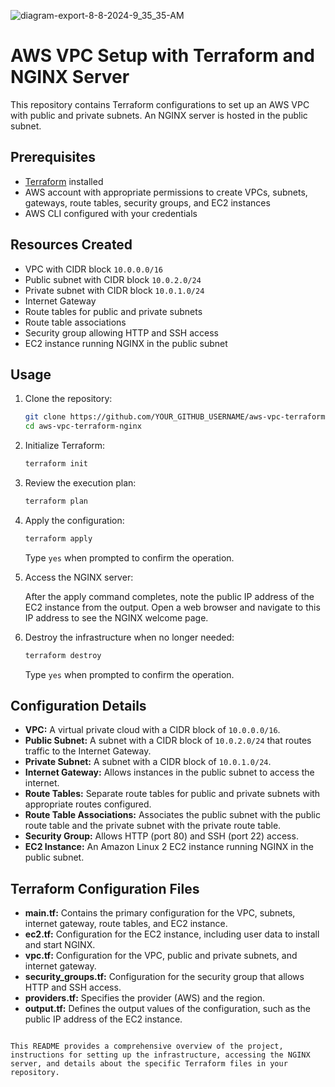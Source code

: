 ![diagram-export-8-8-2024-9_35_35-AM](https://github.com/user-attachments/assets/85ff5f51-1b32-4412-b16f-5d09e875be21)



# AWS VPC Setup with Terraform and NGINX Server

This repository contains Terraform configurations to set up an AWS VPC with public and private subnets. An NGINX server is hosted in the public subnet.

## Prerequisites

- [Terraform](https://www.terraform.io/downloads.html) installed
- AWS account with appropriate permissions to create VPCs, subnets, gateways, route tables, security groups, and EC2 instances
- AWS CLI configured with your credentials

## Resources Created

- VPC with CIDR block `10.0.0.0/16`
- Public subnet with CIDR block `10.0.2.0/24`
- Private subnet with CIDR block `10.0.1.0/24`
- Internet Gateway
- Route tables for public and private subnets
- Route table associations
- Security group allowing HTTP and SSH access
- EC2 instance running NGINX in the public subnet

## Usage

1. Clone the repository:

   ```sh
   git clone https://github.com/YOUR_GITHUB_USERNAME/aws-vpc-terraform-nginx.git
   cd aws-vpc-terraform-nginx
   ```

2. Initialize Terraform:

   ```sh
   terraform init
   ```

3. Review the execution plan:

   ```sh
   terraform plan
   ```

4. Apply the configuration:

   ```sh
   terraform apply
   ```

   Type `yes` when prompted to confirm the operation.

5. Access the NGINX server:

   After the apply command completes, note the public IP address of the EC2 instance from the output. Open a web browser and navigate to this IP address to see the NGINX welcome page.

6. Destroy the infrastructure when no longer needed:

   ```sh
   terraform destroy
   ```

   Type `yes` when prompted to confirm the operation.

## Configuration Details

- **VPC:** A virtual private cloud with a CIDR block of `10.0.0.0/16`.
- **Public Subnet:** A subnet with a CIDR block of `10.0.2.0/24` that routes traffic to the Internet Gateway.
- **Private Subnet:** A subnet with a CIDR block of `10.0.1.0/24`.
- **Internet Gateway:** Allows instances in the public subnet to access the internet.
- **Route Tables:** Separate route tables for public and private subnets with appropriate routes configured.
- **Route Table Associations:** Associates the public subnet with the public route table and the private subnet with the private route table.
- **Security Group:** Allows HTTP (port 80) and SSH (port 22) access.
- **EC2 Instance:** An Amazon Linux 2 EC2 instance running NGINX in the public subnet.

## Terraform Configuration Files

- **main.tf:** Contains the primary configuration for the VPC, subnets, internet gateway, route tables, and EC2 instance.
- **ec2.tf:** Configuration for the EC2 instance, including user data to install and start NGINX.
- **vpc.tf:** Configuration for the VPC, public and private subnets, and internet gateway.
- **security_groups.tf:** Configuration for the security group that allows HTTP and SSH access.
- **providers.tf:** Specifies the provider (AWS) and the region.
- **output.tf:** Defines the output values of the configuration, such as the public IP address of the EC2 instance.
```

This README provides a comprehensive overview of the project, instructions for setting up the infrastructure, accessing the NGINX server, and details about the specific Terraform files in your repository.
